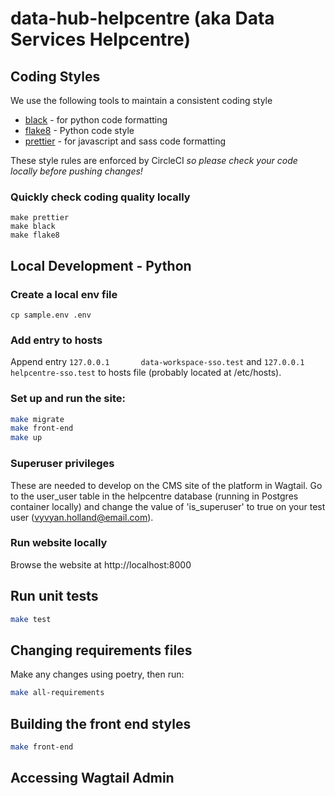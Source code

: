 # data-hub-helpcentre (aka Data Services Helpcentre)

## Coding Styles

We use the following tools to maintain a consistent coding style

- [black](https://black.readthedocs.io/) - for python code formatting
- [flake8](https://flake8.pycqa.org/en/latest/) - Python code style
- [prettier](https://prettier.io/) - for javascript and sass code formatting

These style rules are enforced by CircleCI *so please check your code locally before pushing changes!*

### Quickly check coding quality locally

    make prettier
    make black
    make flake8

## Local Development - Python

### Create a local env file

```
cp sample.env .env
```

### Add entry to hosts
Append entry `127.0.0.1       data-workspace-sso.test` and `127.0.0.1       helpcentre-sso.test` to hosts file (probably located at /etc/hosts).

### Set up and run the site:

```bash
make migrate
make front-end
make up
```

### Superuser privileges
These are needed to develop on the CMS site of the platform in Wagtail. Go to the user_user table in the helpcentre database (running in Postgres container locally) and change the value of 'is_superuser' to true on your test user (vyvyan.holland@email.com).

### Run website locally

Browse the website at http://localhost:8000

## Run unit tests

```bash
make test
```

## Changing requirements files

Make any changes using poetry, then run:

```bash
make all-requirements
```

## Building the front end styles

```bash
make front-end
```

## Accessing Wagtail Admin
